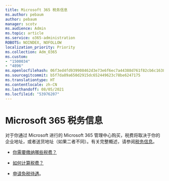 ```yaml
---
title: Microsoft 365 税务信息
ms.author: pebaum
author: pebaum
manager: scotv
ms.audience: Admin
ms.topic: article
ms.service: o365-administration
ROBOTS: NOINDEX, NOFOLLOW
localization_priority: Priority
ms.collection: Adm_O365
ms.custom:
- "1500034"
- "4896"
ms.openlocfilehash: 06f3ed4fd939908462d3e73e6f6ec7a44388d761f82cb6c1638ae1d63217e54d
ms.sourcegitcommit: b5f7da89a650d2915dc652449623c78be6247175
ms.translationtype: HT
ms.contentlocale: zh-CN
ms.lasthandoff: 08/05/2021
ms.locfileid: "53976207"
---
```

# <a name="microsoft-365-tax-information"></a>Microsoft 365 税务信息

对于你通过 Microsoft 进行的 Microsoft 365 管理中心购买，税费将取决于你的企业地址，或者送货地址（如果二者不同）。有关完整概述，请参阅[税务信息](https://docs.microsoft.com/microsoft-365/commerce/billing-and-payments/tax-information?view=o365-worldwide)。

- [你需要缴纳哪些税费？](https://docs.microsoft.com/microsoft-365/commerce/billing-and-payments/tax-information?view=o365-worldwide#what-tax-will-i-be-charged) 

- [如何计算税费？](https://docs.microsoft.com/microsoft-365/commerce/billing-and-payments/tax-information?view=o365-worldwide#how-taxes-are-calculated)

- [申请免税待遇](https://docs.microsoft.com/microsoft-365/commerce/billing-and-payments/tax-information?view=o365-worldwide#apply-for-tax-exempt-status)。
